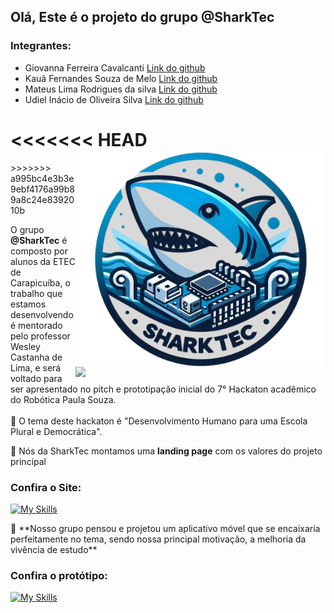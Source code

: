 
<h2>Olá, Este é o projeto do grupo @SharkTec</h2>

### Integrantes:
- Giovanna Ferreira Cavalcanti [Link do github](https://github.com/Giovanna-Cavalcanti)
- Kauã Fernandes Souza de Melo [Link do github](https://github.com/K1Melo)
- Mateus Lima Rodrigues da silva [Link do github](https://github.com/mateuslima0)
- Udiel Inácio de Oliveira Silva [Link do github](https://github.com/Udiel-Oliveira)

<<<<<<< HEAD
<img src="imgs/SharkTec.png" min-width="400px" max-width="400px" width="400px" align="right"/>
=======
<img src="./nexus-project/src/assets/sharktec_logo" min-width="400px" max-width="400px" width="400px" align="right"/>
>>>>>>> a995bc4e3b3e9ebf4176a99b89a8c24e8392010b

<p width="300px" align="left"> 
  O grupo <strong>@SharkTec</strong> é composto por alunos da ETEC de Carapicuíba, o trabalho que estamos desenvolvendo é mentorado pelo professor Wesley Castanha de Lima, e será voltado para ser apresentado no pitch e prototipação inicial do 7° Hackaton acadêmico do Robótica Paula Souza.<br><br>
 🦑 O tema deste hackaton é "Desenvolvimento Humano para uma Escola Plural e Democrática".
</p>

<p align="left">
  🦈 Nós da SharkTec montamos uma <strong>landing page</strong> com os valores do projeto principal
</p>

### Confira o Site: 

[![My Skills](https://skillicons.dev/icons?i=vercel,theme=dark)](https://pjct-nexus.vercel.app)


<p width = "300px">
  🪸 **Nosso grupo pensou e projetou um aplicativo móvel que se encaixaria perfeitamente no tema, sendo nossa principal motivação, a melhoria da vivência de estudo**
</p>

### Confira o protótipo: 

[![My Skills](https://skillicons.dev/icons?i=figma,theme=dark)](https://www.figma.com/file/ZXBf8qpOWkXx6BTc8lYoVy?type=design)



